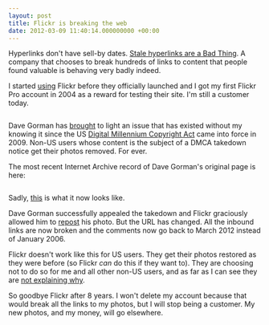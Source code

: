 ```yaml
---
layout: post
title: Flickr is breaking the web
date: 2012-03-09 11:40:14.000000000 +00:00
---
```

Hyperlinks don't have sell-by dates. <a href="https://en.wikipedia.org/wiki/Link_rot" target="_blank">Stale hyperlinks are a Bad Thing</a>. A company that chooses to break hundreds of links to content that people found valuable is behaving very badly indeed.

I started <a href="http://www.flickr.com/photos/dominicsayers/" target="_blank">using</a> Flickr before they officially launched and I got my first Flickr Pro account in 2004 as a reward for testing their site. I'm still a customer today.
<p style="text-align: center;"><a href="http://blog-dominicsayers.rhcloud.com/wp-content/uploads/2012/03/Flickr-Your-Order-History.png"><img class="aligncenter  wp-image-781" title="Flickr Order History" src="http://res.cloudinary.com/dominicsayers/image/upload/v1399584831/Flickr-Your-Order-History_xot0uh.png" alt="" /></a></p>
Dave Gorman has <a href="http://gormano.blogspot.com/2012/03/oh-flickr-youve-been-degbanned.html" target="_blank">brought</a> to light an issue that has existed without my knowing it since the US <a href="https://en.wikipedia.org/wiki/Digital_Millennium_Copyright_Act" target="_blank">Digital Millennium Copyright Act</a> came into force in 2009. Non-US users whose content is the subject of a DMCA takedown notice get their photos removed. For ever.

The most recent Internet Archive record of Dave Gorman's original page is here:
<p style="text-align: center;"><a href="http://web.archive.org/web/20071011050437/http://www.flickr.com/photos/dgbalancesrocks/85439592/"><img class="aligncenter  wp-image-782" title="Internet Archive record of original page" src="http://res.cloudinary.com/dominicsayers/image/upload/v1399584829/A-Complete-Alphabet-of-Eine-s-Shopfront-Shutter-Graffiti-Letters-on-Flickr-Photo-Sharing-_tdsf6c.png" alt="" /></a></p>
Sadly, <a href="http://www.flickr.com/photos/dgbalancesrocks/85439592/" target="_blank">this</a> is what it now looks like.

Dave Gorman successfully appealed the takedown and Flickr graciously allowed him to <a href="http://www.flickr.com/photos/dgbalancesrocks/6800943616/" target="_blank">repost</a> his photo. But the URL has changed. All the inbound links are now broken and the comments now go back to March 2012 instead of January 2006.

Flickr doesn't work like this for US users. They get their photos restored as they were before (so Flickr <em>can</em> do this if they want to). They are choosing not to do so for me and all other non-US users, and as far as I can see they are <a href="http://www.flickr.com/help/forum/en-us/104389/page3/#reply680712" target="_blank">not explaining why</a>.

So goodbye Flickr after 8 years. I won't delete my account because that would break all the links to my photos, but I will stop being a customer. My new photos, and my money, will go elsewhere.
